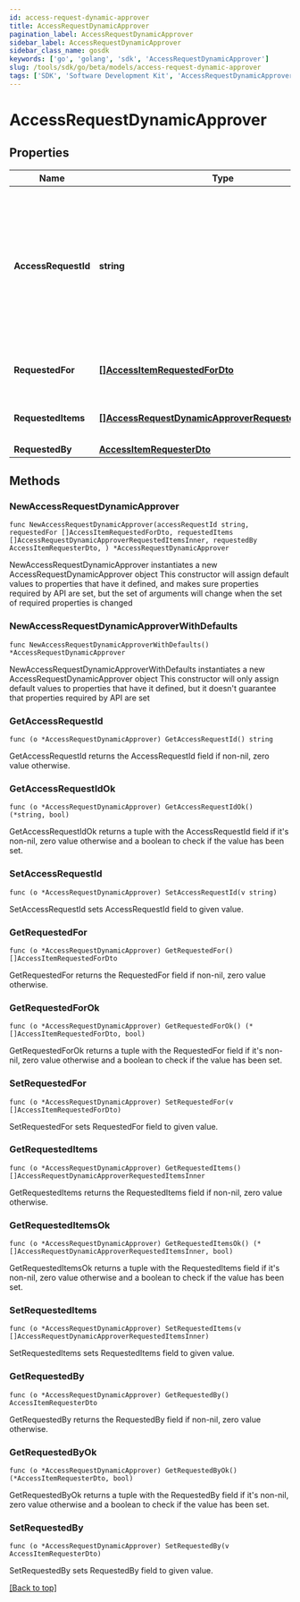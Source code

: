 ```yaml
---
id: access-request-dynamic-approver
title: AccessRequestDynamicApprover
pagination_label: AccessRequestDynamicApprover
sidebar_label: AccessRequestDynamicApprover
sidebar_class_name: gosdk
keywords: ['go', 'golang', 'sdk', 'AccessRequestDynamicApprover'] 
slug: /tools/sdk/go/beta/models/access-request-dynamic-approver
tags: ['SDK', 'Software Development Kit', 'AccessRequestDynamicApprover']
---
```


# AccessRequestDynamicApprover

## Properties

Name | Type | Description | Notes
------------ | ------------- | ------------- | -------------
**AccessRequestId** | **string** | The unique ID of the access request object. Can be used with the [access request status endpoint](https://developer.sailpoint.com/idn/api/beta/list-access-request-status) to get the status of the request.  | 
**RequestedFor** | [**[]AccessItemRequestedForDto**](AccessItemRequestedForDto) | Identities access was requested for. | 
**RequestedItems** | [**[]AccessRequestDynamicApproverRequestedItemsInner**](AccessRequestDynamicApproverRequestedItemsInner) | The access items that are being requested. | 
**RequestedBy** | [**AccessItemRequesterDto**](AccessItemRequesterDto) |  | 

## Methods

### NewAccessRequestDynamicApprover

`func NewAccessRequestDynamicApprover(accessRequestId string, requestedFor []AccessItemRequestedForDto, requestedItems []AccessRequestDynamicApproverRequestedItemsInner, requestedBy AccessItemRequesterDto, ) *AccessRequestDynamicApprover`

NewAccessRequestDynamicApprover instantiates a new AccessRequestDynamicApprover object
This constructor will assign default values to properties that have it defined,
and makes sure properties required by API are set, but the set of arguments
will change when the set of required properties is changed

### NewAccessRequestDynamicApproverWithDefaults

`func NewAccessRequestDynamicApproverWithDefaults() *AccessRequestDynamicApprover`

NewAccessRequestDynamicApproverWithDefaults instantiates a new AccessRequestDynamicApprover object
This constructor will only assign default values to properties that have it defined,
but it doesn't guarantee that properties required by API are set

### GetAccessRequestId

`func (o *AccessRequestDynamicApprover) GetAccessRequestId() string`

GetAccessRequestId returns the AccessRequestId field if non-nil, zero value otherwise.

### GetAccessRequestIdOk

`func (o *AccessRequestDynamicApprover) GetAccessRequestIdOk() (*string, bool)`

GetAccessRequestIdOk returns a tuple with the AccessRequestId field if it's non-nil, zero value otherwise
and a boolean to check if the value has been set.

### SetAccessRequestId

`func (o *AccessRequestDynamicApprover) SetAccessRequestId(v string)`

SetAccessRequestId sets AccessRequestId field to given value.


### GetRequestedFor

`func (o *AccessRequestDynamicApprover) GetRequestedFor() []AccessItemRequestedForDto`

GetRequestedFor returns the RequestedFor field if non-nil, zero value otherwise.

### GetRequestedForOk

`func (o *AccessRequestDynamicApprover) GetRequestedForOk() (*[]AccessItemRequestedForDto, bool)`

GetRequestedForOk returns a tuple with the RequestedFor field if it's non-nil, zero value otherwise
and a boolean to check if the value has been set.

### SetRequestedFor

`func (o *AccessRequestDynamicApprover) SetRequestedFor(v []AccessItemRequestedForDto)`

SetRequestedFor sets RequestedFor field to given value.


### GetRequestedItems

`func (o *AccessRequestDynamicApprover) GetRequestedItems() []AccessRequestDynamicApproverRequestedItemsInner`

GetRequestedItems returns the RequestedItems field if non-nil, zero value otherwise.

### GetRequestedItemsOk

`func (o *AccessRequestDynamicApprover) GetRequestedItemsOk() (*[]AccessRequestDynamicApproverRequestedItemsInner, bool)`

GetRequestedItemsOk returns a tuple with the RequestedItems field if it's non-nil, zero value otherwise
and a boolean to check if the value has been set.

### SetRequestedItems

`func (o *AccessRequestDynamicApprover) SetRequestedItems(v []AccessRequestDynamicApproverRequestedItemsInner)`

SetRequestedItems sets RequestedItems field to given value.


### GetRequestedBy

`func (o *AccessRequestDynamicApprover) GetRequestedBy() AccessItemRequesterDto`

GetRequestedBy returns the RequestedBy field if non-nil, zero value otherwise.

### GetRequestedByOk

`func (o *AccessRequestDynamicApprover) GetRequestedByOk() (*AccessItemRequesterDto, bool)`

GetRequestedByOk returns a tuple with the RequestedBy field if it's non-nil, zero value otherwise
and a boolean to check if the value has been set.

### SetRequestedBy

`func (o *AccessRequestDynamicApprover) SetRequestedBy(v AccessItemRequesterDto)`

SetRequestedBy sets RequestedBy field to given value.



[[Back to top]](#) 


